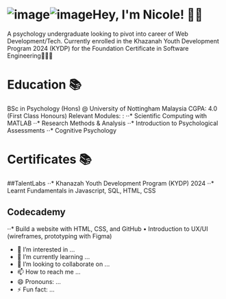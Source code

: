 ![image](https://github.com/nicola-paganini/nicola-paganini/assets/171560396/204d58fb-fdd6-4a19-b371-f407e0382571)![image](https://github.com/nicola-paganini/nicola-paganini/assets/171560396/be406118-b8ad-478c-a722-727f359e6415)Hey, I'm Nicole! 👋🏻
======
A psychology undergraduate looking to pivot into career of Web Development/Tech.
Currently enrolled in the Khazanah Youth Development Program 2024 (KYDP) for the 
Foundation Certificate in Software Engineering👩🏻‍💻

Education 📚
======
BSc in Psychology (Hons) @ University of Nottingham Malaysia
CGPA: 4.0 (First Class Honours)
Relevant Modules: : 
⋅⋅* Scientific Computing with MATLAB
⋅⋅* Research Methods & Analysis
⋅⋅* Introduction to Psychological Assessments
⋅⋅* Cognitive Psychology

Certificates 📚
======
##TalentLabs
⋅⋅* Khanazah Youth Development Program (KYDP) 2024
⋅⋅* Learnt Fundamentals in Javascript, SQL, HTML, CSS

## Codecademy
⋅⋅* Build a website with HTML, CSS, and GitHub
•	Introduction to UX/UI (wireframes, prototyping with Figma)

- 👀 I’m interested in ...
- 🌱 I’m currently learning ...
- 💞️ I’m looking to collaborate on ...
- 📫 How to reach me ...
- 😄 Pronouns: ...
- ⚡ Fun fact: ...
